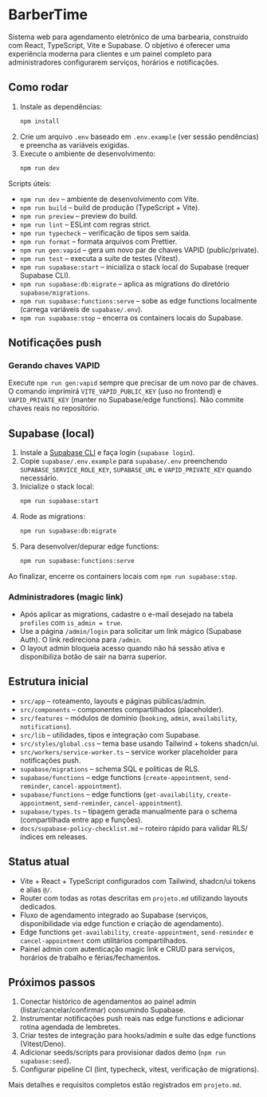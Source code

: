 # BarberTime

Sistema web para agendamento eletrônico de uma barbearia, construído com React, TypeScript, Vite e Supabase. O objetivo é oferecer uma experiência moderna para clientes e um painel completo para administradores configurarem serviços, horários e notificações.

## Como rodar

1. Instale as dependências:
   ```bash
   npm install
   ```
2. Crie um arquivo `.env` baseado em `.env.example` (ver sessão pendências) e preencha as variáveis exigidas.
3. Execute o ambiente de desenvolvimento:
   ```bash
   npm run dev
   ```

Scripts úteis:

- `npm run dev` – ambiente de desenvolvimento com Vite.
- `npm run build` – build de produção (TypeScript + Vite).
- `npm run preview` – preview do build.
- `npm run lint` – ESLint com regras strict.
- `npm run typecheck` – verificação de tipos sem saída.
- `npm run format` – formata arquivos com Prettier.
- `npm run gen:vapid` – gera um novo par de chaves VAPID (public/private).
- `npm run test` – executa a suíte de testes (Vitest).
- `npm run supabase:start` – inicializa o stack local do Supabase (requer Supabase CLI).
- `npm run supabase:db:migrate` – aplica as migrations do diretório `supabase/migrations`.
- `npm run supabase:functions:serve` – sobe as edge functions localmente (carrega variáveis de `supabase/.env`).
- `npm run supabase:stop` – encerra os containers locais do Supabase.

## Notificações push

### Gerando chaves VAPID

Execute `npm run gen:vapid` sempre que precisar de um novo par de chaves. O comando imprimirá `VITE_VAPID_PUBLIC_KEY` (uso no frontend) e `VAPID_PRIVATE_KEY` (manter no Supabase/edge functions). Não commite chaves reais no repositório.

## Supabase (local)

1. Instale a [Supabase CLI](https://supabase.com/docs/guides/cli) e faça login (`supabase login`).
2. Copie `supabase/.env.example` para `supabase/.env` preenchendo `SUPABASE_SERVICE_ROLE_KEY`, `SUPABASE_URL` e `VAPID_PRIVATE_KEY` quando necessário.
3. Inicialize o stack local:
   ```bash
   npm run supabase:start
   ```
4. Rode as migrations:
   ```bash
   npm run supabase:db:migrate
   ```
5. Para desenvolver/depurar edge functions:
   ```bash
   npm run supabase:functions:serve
   ```

Ao finalizar, encerre os containers locais com `npm run supabase:stop`.

### Administradores (magic link)

- Após aplicar as migrations, cadastre o e-mail desejado na tabela `profiles` com `is_admin = true`.
- Use a página `/admin/login` para solicitar um link mágico (Supabase Auth). O link redireciona para `/admin`.
- O layout admin bloqueia acesso quando não há sessão ativa e disponibiliza botão de sair na barra superior.

## Estrutura inicial

- `src/app` – roteamento, layouts e páginas públicas/admin.
- `src/components` – componentes compartilhados (placeholder).
- `src/features` – módulos de domínio (`booking`, `admin`, `availability`, `notifications`).
- `src/lib` – utilidades, tipos e integração com Supabase.
- `src/styles/global.css` – tema base usando Tailwind + tokens shadcn/ui.
- `src/workers/service-worker.ts` – service worker placeholder para notificações push.
- `supabase/migrations` – schema SQL e políticas de RLS.
- `supabase/functions` – edge functions (`create-appointment`, `send-reminder`, `cancel-appointment`).
- `supabase/functions` – edge functions (`get-availability`, `create-appointment`, `send-reminder`, `cancel-appointment`).
- `supabase/types.ts` – tipagem gerada manualmente para o schema (compartilhada entre app e funções).
- `docs/supabase-policy-checklist.md` – roteiro rápido para validar RLS/índices em releases.

## Status atual

- Vite + React + TypeScript configurados com Tailwind, shadcn/ui tokens e alias `@/`.
- Router com todas as rotas descritas em `projeto.md` utilizando layouts dedicados.
- Fluxo de agendamento integrado ao Supabase (serviços, disponibilidade via edge function e criação de agendamento).
- Edge functions `get-availability`, `create-appointment`, `send-reminder` e `cancel-appointment` com utilitários compartilhados.
- Painel admin com autenticação magic link e CRUD para serviços, horários de trabalho e férias/fechamentos.

## Próximos passos

1. Conectar histórico de agendamentos ao painel admin (listar/cancelar/confirmar) consumindo Supabase.
2. Instrumentar notificações push reais nas edge functions e adicionar rotina agendada de lembretes.
3. Criar testes de integração para hooks/admin e suíte das edge functions (Vitest/Deno).
4. Adicionar seeds/scripts para provisionar dados demo (`npm run supabase:seed`).
5. Configurar pipeline CI (lint, typecheck, vitest, verificação de migrations).

Mais detalhes e requisitos completos estão registrados em `projeto.md`.
